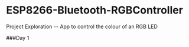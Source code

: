 # ESP8266-Bluetooth-RGBController
Project Exploration -- App to control the colour of an RGB LED

###Day 1

